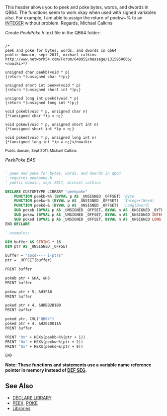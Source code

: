 This header allows you to peek and poke bytes, words, and dwords in QB64. The functions seem to work okay when used with signed variables also. For example, I am able to assign the return of peekw~% to an [INTEGER](INTEGER) without problem. Regards, Michael Calkins

Create *PeekPoke.h* text file in the QB64 folder:

```text

/*
peek and poke for bytes, words, and dwords in qb64
public domain, sept 2011, michael calkins
http://www.network54.com/Forum/648955/message/1315950606/
<nowiki>*/

unsigned char peekb(void * p)
{return *(unsigned char *)p;}

unsigned short int peekw(void * p)
{return *(unsigned short int *)p;}

unsigned long int peekd(void * p)
{return *(unsigned long int *)p;}

void pokeb(void * p, unsigned char n)
{*(unsigned char *)p = n;}

void pokew(void * p, unsigned short int n)
{*(unsigned short int *)p = n;}

void poked(void * p, unsigned long int n)
{*(unsigned long int *)p = n;}</nowiki>

```

<sub>Public domain, Sept 2011, Michael Calkins</sub>

*PeekPoke.BAS*

```vb

' peek and poke for bytes, words, and dwords in qb64
' requires peekpoke.h
' public domain, sept 2011, michael calkins

DECLARE CUSTOMTYPE LIBRARY "peekpoke"
    FUNCTION peekb~%% (BYVAL p AS _UNSIGNED _OFFSET) 'Byte
    FUNCTION peekw~% (BYVAL p AS _UNSIGNED _OFFSET)  'Integer(Word)
    FUNCTION peekd~& (BYVAL p AS _UNSIGNED _OFFSET)  'Long(Dword)
    SUB pokeb (BYVAL p AS _UNSIGNED _OFFSET, BYVAL n AS _UNSIGNED _BYTE) 
    SUB pokew (BYVAL p AS _UNSIGNED _OFFSET, BYVAL n AS _UNSIGNED INTEGER)
    SUB poked (BYVAL p AS _UNSIGNED _OFFSET, BYVAL n AS _UNSIGNED LONG)
END DECLARE

' examples:

DIM buffer AS STRING * 16
DIM ptr AS _UNSIGNED _OFFSET

buffer = "abcd---- i-ptrs"
ptr = _OFFSET(buffer)

PRINT buffer

pokeb ptr + &HA, &H3
PRINT buffer

pokew ptr + 5, &H3FA8
PRINT buffer

poked ptr + 4, &HDBB2B1B0
PRINT buffer

poked ptr, CVL("QB64")
poked ptr + 4, &H2020011A
PRINT buffer

PRINT "0x" + HEX$(peekb~%%(ptr + 1))
PRINT "0x" + HEX$(peekw~%(ptr + 2))
PRINT "0x" + HEX$(peekd~&(ptr + 9))

END 

```

**Note: These functions and statements use a variable name reference pointer in memory instead of [DEF SEG](DEF-SEG).**

## See Also

* [DECLARE LIBRARY](DECLARE-LIBRARY)
* [PEEK](PEEK), [POKE](POKE)
* [Libraries](Libraries)
